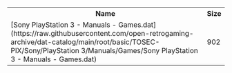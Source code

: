 <table>
<tr><th>Name</th><th>Size</th></tr>
<tr><td>[Sony PlayStation 3 - Manuals - Games.dat](https://raw.githubusercontent.com/open-retrogaming-archive/dat-catalog/main/root/basic/TOSEC-PIX/Sony/PlayStation 3/Manuals/Games/Sony PlayStation 3 - Manuals - Games.dat)</td><td>902</td></tr>
</table>
